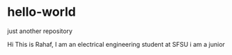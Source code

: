 # hello-world
just another repository

Hi
This is Rahaf, I am an electrical engineering student at SFSU
i am a junior
